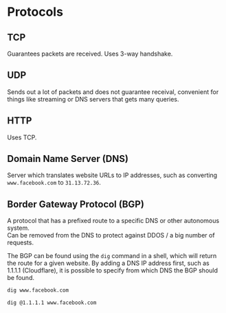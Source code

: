 # Protocols

## TCP

Guarantees packets are received. Uses 3-way handshake.

## UDP

Sends out a lot of packets and does not guarantee receival, convenient for things like streaming or DNS servers that gets many queries.

## HTTP

Uses TCP.

## Domain Name Server (DNS)

Server which translates website URLs to IP addresses, such as converting `www.facebook.com` to `31.13.72.36`.

## Border Gateway Protocol (BGP)

A protocol that has a prefixed route to a specific DNS or other autonomous system.  
Can be removed from the DNS to protect against DDOS / a big number of requests.

The BGP can be found using the `dig` command in a shell, which will return the route for a given website. By adding a DNS IP address first, such as 1.1.1.1 (Cloudflare), it is possible to specify from which DNS the BGP should be found.

```sh
dig www.facebook.com

dig @1.1.1.1 www.facebook.com
```
